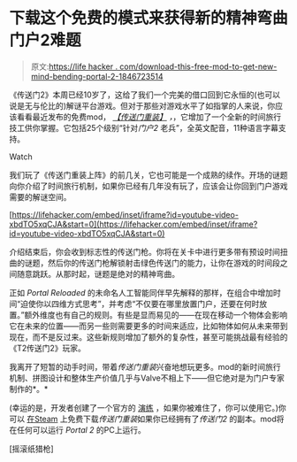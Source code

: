 # 下载这个免费的模式来获得新的精神弯曲门户2难题

> 原文:[https://life hacker . com/download-this-free-mod-to-get-new-mind-bending-portal-2-1846723514](https://lifehacker.com/download-this-free-mod-to-get-new-mind-bending-portal-2-1846723514)

《传送门2》本周已经10岁了，这给了我们一个完美的借口回到它永恒的(也可以说是无与伦比的)解谜平台游戏。但对于那些对游戏水平了如指掌的人来说，你应该看看最近发布的免费mod， [*【传送门重装】*](https://portalreloaded.com/) *，*，它增加了一个全新的时间旅行技工供你掌握。它包括25个级别“针对*门户2* 老兵”，全英文配音，11种语言字幕支持。

Watch

我们玩了《传送门重装上阵》的前几关，它也可能是一个成熟的续作。开场的谜题向你介绍了时间旅行机制，如果你已经有几年没有玩了，应该会让你回到门户游戏需要的解谜空间。

 [https://lifehacker.com/embed/inset/iframe?id=youtube-video-xbdTO5xqCJA&start=0](https://lifehacker.com/embed/inset/iframe?id=youtube-video-xbdTO5xqCJA&start=0) 

介绍结束后，你会收到标志性的传送门枪。你将在关卡中进行更多带有预设时间扭曲的谜题，然后你的传送门枪解锁射击绿色传送门的能力，让你在游戏的时间段之间随意跳跃。从那时起，谜题是绝对的精神弯曲。

正如 *Portal Reloaded* 的未命名人工智能同伴早先解释的那样，在组合中增加时间“迫使你以四维方式思考”，并考虑“不仅要在哪里放置门户，还要在何时放置。”额外维度也有自己的规则。有些是显而易见的——在现在移动一个物体会影响它在未来的位置——而另一些则需要更多的时间来适应，比如物体如何从未来带到现在，而不是反过来。这些新规则增加了额外的复杂性，甚至可能挑战最有经验的《T2传送门2》玩家。

我离开了短暂的动手时间，带着*传送门重装*兴奋地想玩更多。mod的新时间旅行机制、拼图设计和整体生产价值几乎与Valve不相上下——但它绝对是为门户专家制作的*。*

(幸运的是，开发者创建了一个官方的 [演练](https://portalreloaded.com/) ，如果你被难住了，你可以使用它。)你可以 [在Steam](https://store.steampowered.com/app/1255980/Portal_Reloaded/) 上免费下载*传送门重装*如果你已经拥有了*传送门2* 的副本。mod将在任何可以运行 *Portal 2* 的PC上运行。

[摇滚纸猎枪]